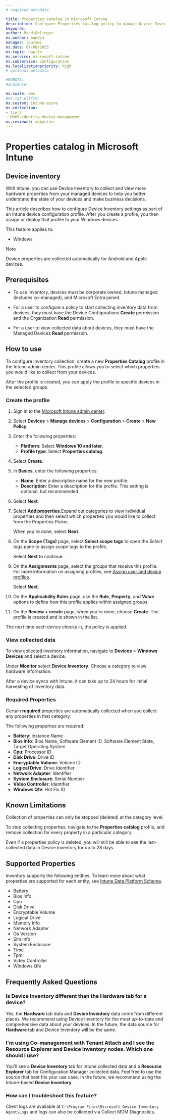 ```yaml
---
# required metadata

title: Properties catalog in Microsoft Intune
description: Configure Properties catalog policy to manage Device Inventory settings on Windows devices you manage with Intune.
keywords:
author: MandiOhlinger
ms.author: mandia
manager: laurawi
ms.date: 07/09/2025
ms.topic: how-to
ms.service: microsoft-intune
ms.subservice: configuration
ms.localizationpriority: high
# optional metadata

#ROBOTS:
#audience:

ms.suite: ems
#ms.tgt_pltfrm:
ms.custom: intune-azure
ms.collection:
- tier2
- M365-identity-device-management
ms.reviewer: abbystarr
---
```


# Properties catalog in Microsoft Intune

## Device inventory

With Intune, you can use Device inventory to collect and view more hardware properties from your managed devices to help you better understand the state of your devices and make business decisions.

This article describes how to configure Device Inventory settings as part of an Intune device configuration profile. After you create a profile, you then assign or deploy that profile to your Windows devices.

This feature applies to:

- Windows

> [!NOTE]
> Device properties are collected automatically for Android and Apple devices.

## Prerequisites

- To use Inventory, devices must be corporate owned, Intune managed (includes co-managed), and Microsoft Entra joined.

- For a user to configure a policy to start collecting inventory data from devices, they must have the Device Configurations **Create** permission and the Organization **Read** permission.

- For a user to view collected data about devices, they must have the Managed Devices **Read** permission.

## How to use

To configure Inventory collection, create a new **Properties Catalog** profile in the Intune admin center. This profile allows you to select which properties you would like to collect from your devices.

After the profile is created, you can apply the profile to specific devices in the selected groups.

### Create the profile

1. Sign in to the [Microsoft Intune admin center](https://go.microsoft.com/fwlink/?linkid=2109431).

2. Select **Devices** > **Manage devices** > **Configuration** > **Create** > **New Policy**.

3. Enter the following properties:

   - **Platform**: Select **Windows 10 and later**.
   - **Profile type**: Select **Properties catalog**.

4. Select **Create**.

5. In **Basics**, enter the following properties:

   - **Name**: Enter a descriptive name for the new profile.
   - **Description**: Enter a description for the profile. This setting is optional, but recommended.

6. Select **Next**.

7. Select **Add properties**.Expand out categories to view individual properties and then select which properties you would like to collect from the Properties Picker.

   When you're done, select **Next**.

8. On the **Scope (Tags)** page, select **Select scope tags** to open the *Select tags* pane to assign scope tags to the profile.

   Select **Next** to continue.

9. On the **Assignments** page, select the groups that receive this profile. For more information on assigning profiles, see [Assign user and device profiles](../configuration/device-profile-assign.md).

   Select **Next**.

10. On the **Applicability Rules** page, use the **Rule**, **Property**, and **Value** options to define how this profile applies within assigned groups.

11. On the **Review + create** page, when you're done, choose **Create**. The profile is created and is shown in the list.

The next time each device checks in, the policy is applied.

### View collected data

To view collected inventory information, navigate to **Devices** > **Windows Devices** and select a device.

Under **Monitor** select **Device Inventory**. Choose a category to view hardware information.

After a device syncs with Intune, it can take up to 24 hours for initial harvesting of inventory data.

### Required Properties

Certain **required** properties are automatically collected when you collect any properties in that category.

The following properties are required:

- **Battery**: Instance Name
- **Bios Info**: Bios Name, Software Element ID, Software Element State, Target Operating System
- **Cpu**: Processor ID
- **Disk Drive**: Drive ID
- **Encryptable Volume**: Volume ID
- **Logical Drive**: Drive Identifier
- **Network Adapter**: Identifier
- **System Enclosure**: Serial Number
- **Video Controller**: Identifier
- **Windows Qfe**: Hot Fix ID

## Known Limitations

Collection of properties can only be stopped (deleted) at the category level.

To stop collecting properties, navigate to the **Properties catalog** profile, and remove collection for every property in a particular category.

Even if a properties policy is deleted, you will still be able to see the last-collected data in Device Inventory for up to 28 days.

## Supported Properties

Inventory supports the following entities. To learn more about what properties are supported for each entity, see [Intune Data Platform Schema](../../analytics/data-platform-schema.md).

- Battery
- Bios Info
- Cpu
- Disk Drive
- Encryptable Volume
- Logical Drive
- Memory Info
- Network Adapter
- Os Version
- Sim Info
- System Enclosure
- Time
- Tpm
- Video Controller
- Windows Qfe

## Frequently Asked Questions

### Is Device Inventory different than the Hardware tab for a device?

Yes, the **Hardware** tab data and **Device Inventory** data come from different places. We recommend using Device Inventory for the most up-to-date and comprehensive data about your devices. In the future, the data source for **Hardware** tab and Device Inventory will be the same.

### I'm using Co-management with Tenant Attach and I see the **Resource Explorer** and **Device Inventory** nodes. Which one should I use?

You'll see a **Device Inventory** tab for Intune collected data and a **Resource Explorer** tab for Configuration Manager collected data. Feel free to use the source that best fits your use case. In the future, we recommend using the Intune-based **Device Inventory**.

### How can I troubleshoot this feature?

Client logs are available at `C:\Program Files\Microsoft Device Inventory Agent\Logs` and logs can also be collected via Collect MDM Diagnostics.
